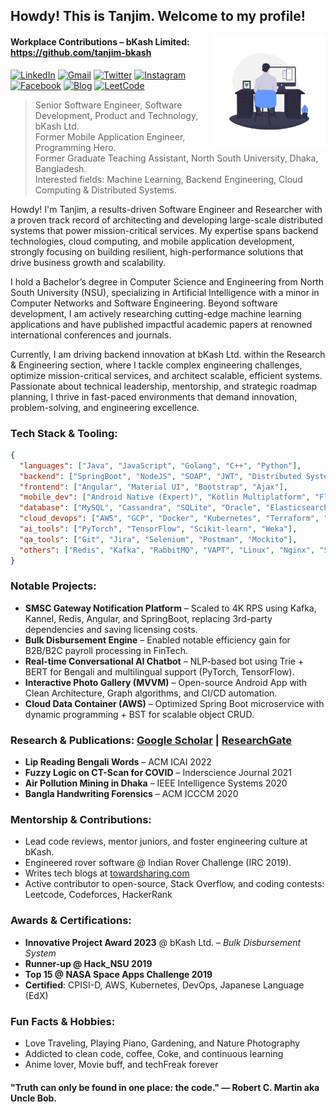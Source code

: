 ## Howdy! This is Tanjim. Welcome to my profile!
<img align="right" alt="GIF" src="https://github.com/RashadTanjim/RashadTanjim/blob/master/animation.gif?raw=true" width="180" height="180" />

#### Workplace Contributions – bKash Limited: https://github.com/tanjim-bkash

[![LinkedIn](https://img.shields.io/badge/LinkedIn-Connect-blue?color=222244&labelColor=000000&logo=linkedin&logoColor=f5f7fe)](https://www.linkedin.com/in/rashad-tanjim/)
[![Gmail](https://img.shields.io/badge/%20-Send%20Mail-black?color=222244&labelColor=000000&logo=gmail&logoColor=f5f7fe)](mailto:arnob.tanjim@gmail.com?subject=From%20GitHub&cc=rashad.tanjim@northsouth.edu&body=Howdy!,%20Contacting%20from%20GitHub)
[![Twitter](https://img.shields.io/badge/%20-Twitter-black?color=222244&labelColor=000000&logo=twitter&logoColor=ffffff)](https://twitter.com/rashadtanjim)
[![Instagram](https://img.shields.io/badge/%20-Instagram-black?color=222244&labelColor=000000&logo=instagram&logoColor=ffffff)](https://www.instagram.com/arnobtanjim/)
[![Facebook](https://img.shields.io/badge/%20-Facebook-black?color=222244&labelColor=000000&logo=facebook&logoColor=ffffff)](https://www.facebook.com/arnobtanjim)
[![Blog](https://img.shields.io/badge/%20-Blog-black?color=222244&labelColor=000000&logo=blogger&logoColor=ffffff)](https://www.towardsharing.com)
[![LeetCode](https://img.shields.io/badge/%20-LeetCode-black?color=222244&labelColor=000000&logo=leetcode&logoColor=f5f7fe)](https://leetcode.com/u/rashadtanjim/)
<br>

> Senior Software Engineer, Software Development, Product and Technology, bKash Ltd. <br />
> Former Mobile Application Engineer, Programming Hero. <br />
> Former Graduate Teaching Assistant, North South University, Dhaka, Bangladesh. <br />
> Interested fields: Machine Learning, Backend Engineering, Cloud Computing & Distributed Systems.

Howdy! I'm Tanjim, a results-driven Software Engineer and Researcher with a proven track record of architecting and developing large-scale distributed systems that power mission-critical services. My expertise spans backend technologies, cloud computing, and mobile application development, strongly focusing on building resilient, high-performance solutions that drive business growth and scalability.

I hold a Bachelor’s degree in Computer Science and Engineering from North South University (NSU), specializing in Artificial Intelligence with a minor in Computer Networks and Software Engineering. Beyond software development, I am actively researching cutting-edge machine learning applications and have published impactful academic papers at renowned international conferences and journals.

Currently, I am driving backend innovation at bKash Ltd. within the Research & Engineering section, where I tackle complex engineering challenges, optimize mission-critical services, and architect scalable, efficient systems. Passionate about technical leadership, mentorship, and strategic roadmap planning, I thrive in fast-paced environments that demand innovation, problem-solving, and engineering excellence.



### Tech Stack & Tooling:

```json
{
  "languages": ["Java", "JavaScript", "Golang", "C++", "Python"],
  "backend": ["SpringBoot", "NodeJS", "SOAP", "JWT", "Distributed Systems"],
  "frontend": ["Angular", "Material UI", "Bootstrap", "Ajax"],
  "mobile_dev": ["Android Native (Expert)", "Kotlin Multiplatform", "Flutter"],
  "database": ["MySQL", "Cassandra", "SQLite", "Oracle", "Elasticsearch", "Firebase"],
  "cloud_devops": ["AWS", "GCP", "Docker", "Kubernetes", "Terraform", "Ansible", "Helm", "F5", "Jenkins"],
  "ai_tools": ["PyTorch", "TensorFlow", "Scikit-learn", "Weka"],
  "qa_tools": ["Git", "Jira", "Selenium", "Postman", "Mockito"],
  "others": ["Redis", "Kafka", "RabbitMQ", "VAPT", "Linux", "Nginx", "Shell Scripting"]
}
````



### Notable Projects:

* **SMSC Gateway Notification Platform** – Scaled to 4K RPS using Kafka, Kannel, Redis, Angular, and SpringBoot, replacing 3rd-party dependencies and saving licensing costs.
* **Bulk Disbursement Engine** – Enabled notable efficiency gain for B2B/B2C payroll processing in FinTech.
* **Real-time Conversational AI Chatbot** – NLP-based bot using Trie + BERT for Bengali and multilingual support (PyTorch, TensorFlow).
* **Interactive Photo Gallery (MVVM)** – Open-source Android App with Clean Architecture, Graph algorithms, and CI/CD automation.
* **Cloud Data Container (AWS)** – Optimized Spring Boot microservice with dynamic programming + BST for scalable object CRUD.


### Research & Publications: [Google Scholar](https://scholar.google.com/citations?user=MF_szpwAAAAJ&hl=en) | [ResearchGate](https://www.researchgate.net/profile/Md-Tanjim)

* **Lip Reading Bengali Words** – ACM ICAI 2022
* **Fuzzy Logic on CT-Scan for COVID** – Inderscience Journal 2021
* **Air Pollution Mining in Dhaka** – IEEE Intelligence Systems 2020
* **Bangla Handwriting Forensics** – ACM ICCCM 2020


### Mentorship & Contributions:

* Lead code reviews, mentor juniors, and foster engineering culture at bKash.
* Engineered rover software @ Indian Rover Challenge (IRC 2019).
* Writes tech blogs at [towardsharing.com](https://www.towardsharing.com)
* Active contributor to open-source, Stack Overflow, and coding contests: Leetcode, Codeforces, HackerRank


### Awards & Certifications:

* **Innovative Project Award 2023** @ bKash Ltd. – *Bulk Disbursement System*
* **Runner-up @ Hack\_NSU 2019**
* **Top 15 @ NASA Space Apps Challenge 2019**
* **Certified**: CPISI-D, AWS, Kubernetes, DevOps, Japanese Language (EdX)


### Fun Facts & Hobbies:

* Love Traveling, Playing Piano, Gardening, and Nature Photography
* Addicted to clean code, coffee, Coke, and continuous learning
* Anime lover, Movie buff, and techFreak forever





#### "Truth can only be found in one place: the code." ― Robert C. Martin aka Uncle Bob.

